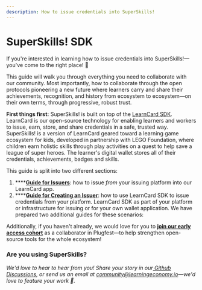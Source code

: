 ```yaml
---
description: How to issue credentials into SuperSkills!
---
```


# SuperSkills! SDK

If you're interested in learning how to issue credentials into SuperSkills!—you've come to the right place! :tada:

This guide will walk you through everything you need to collaborate with our community. Most importantly, how to collaborate through the open protocols pioneering a new future where learners carry and share their achievements, recognition, and history from ecosystem to ecosystem—on their own terms, through progressive, robust trust.

**First things first:** SuperSkills! is built on top of the [LearnCard SDK](broken-reference). LearnCard is our open-source technology for enabling learners and workers to issue, earn, store, and share credentials in a safe, trusted way. SuperSkills! is a version of LearnCard geared toward a learning game ecosystem for kids, developed in partnership with LEGO Foundation, where children earn holistic skills through play activities on a quest to help save a league of super heroes. The learner's digital wallet stores all of their credentials, achievements, badges and skills.

This guide is split into two different sections:

1. ****[**Guide for Issuers**](../../../get-started/who-are-you/plugfest-partner/guide-for-interop-issuers/): how to issue _from_ your issuing platform into our LearnCard app.&#x20;
2. ****[**Guide for Creating an Issuer**](../../../get-started/who-are-you/plugfest-partner/guide-for-interop-issuers/creating-an-interop-issuer.md): how to use LearnCard SDK to issue credentials from your platform.  LearnCard SDK as part of your platform or infrastructure for issuing or for your own wallet application. We have prepared two additional guides for these scenarios:

Additionally, if you haven't already, we would love for you to [**join our early access cohort**](broken-reference) as a collaborator in Plugfest—to help strengthen open-source tools for the whole ecosystem!&#x20;

### **Are you using SuperSkills?**

_We'd love to hear to hear from you! Share your story in our_[ _Github Discussions_](https://github.com/learningeconomy/LearnCard/discussions/categories/show-and-tell)_, or send us an email at_ [_community@learningeconomy.io_](mailto:community@learningeconomy.io)_—we'd love to feature your work 🙌._
